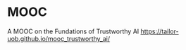 # MOOC

A MOOC on the Fundations of Trustworthy AI
https://tailor-uob.github.io/mooc_trustworthy_ai/
